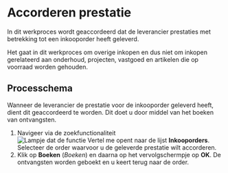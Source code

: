 # Accorderen prestatie

In dit werkproces wordt geaccordeerd dat de leverancier prestaties met betrekking tot een inkooporder heeft geleverd.

Het gaat in dit werkproces om overige inkopen en dus niet om inkopen gerelateerd aan onderhoud, projecten, vastgoed en artikelen die op voorraad worden gehouden.

## Processchema

Wanneer de leverancier de prestatie voor de inkooporder geleverd heeft, dient dit geaccordeerd te worden. Dit doet u door middel van het boeken van ontvangsten. 

1. Navigeer via de zoekfunctionaliteit ![Lampje dat de functie Vertel me opent](https://docs.microsoft.com/nl-NL/dynamics365/business-central/media/ui-search/search_small.png "Vertel me wat u wilt doen")  naar de lijst **Inkooporders**. Selecteer de order waarvoor u de geleverde prestatie wilt accorderen. 
2. Klik op **Boeken** (*Boeken*) en daarna op het vervolgschermpje op **OK**. De ontvangsten worden geboekt en u keert terug naar de order.
<!--stackedit_data:
eyJoaXN0b3J5IjpbNTk4MjYzODA5LDQ3Mjk4MDUwMCwtNzIwMz
E5NDQ5LC03MDM1OTM0NDNdfQ==
-->